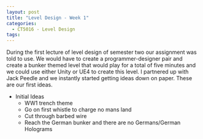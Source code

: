 ```yaml
---
layout: post
title: "Level Design - Week 1"
categories:
  - CT5016 - Level Design
tags:
---
```


During the first lecture of level design of semester two our assignment was told to use. We would have to create a programmer-designer pair
and create a bunker themed level that would play for a total of five minutes and we could use either Unity or UE4 to create this level. I partnered up with Jack Peedle and we instantly started getting ideas down on paper. These are our first
ideas.
* Initial Ideas
  * WW1 trench theme
  * Go on first whistle to charge no mans land
  * Cut through barbed wire
  * Reach the German bunker and there are no Germans/German Holograms

